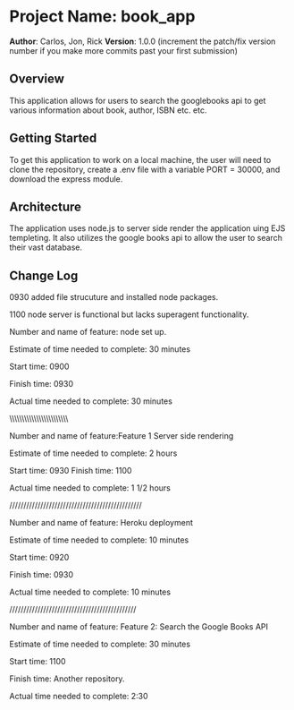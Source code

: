 # Project Name: book_app

**Author**: Carlos, Jon, Rick
**Version**: 1.0.0 (increment the patch/fix version number if you make more commits past your first submission)

## Overview
This application allows for users to search the googlebooks api to get various information about book, author, ISBN etc. etc.

## Getting Started
To get this application to work on a local machine, the user will need to clone the repository, create a .env file with a variable PORT = 30000, and download the express module.


## Architecture
The application uses node.js to server side render the application uing EJS templeting. It also utilizes the google books api to allow the user to search their vast database.


## Change Log
0930 added file strucuture and installed node packages.


1100 node server is functional but lacks superagent functionality.
<!-- Use this area to document the iterative changes made to your application as each feature is successfully implemented. Use time stamps. Here's an examples:

01-01-2001 4:59pm - Application now has a fully-functional express server, with GET and POST routes for the book resource.

## Credits and Collaborations
<!-- Give credit (and a link) to other people or resources that helped you build this application. -->


Number and name of feature: node set up.

Estimate of time needed to complete: 30 minutes

Start time: 0900

Finish time: 0930

Actual time needed to complete: 30 minutes


\\\\\\\\\\\\\\\\\\\\\\\\\\\\\\\\\\\\\\\\\\\\\\\\


Number and name of feature:Feature 1 Server side rendering

Estimate of time needed to complete: 2 hours

Start time: 0930
Finish time: 1100

Actual time needed to complete: 1 1/2 hours


///////////////////////////////////////////////


Number and name of feature: Heroku deployment

Estimate of time needed to complete: 10 minutes

Start time: 0920

Finish time: 0930

Actual time needed to complete: 10 minutes


/////////////////////////////////////////////


Number and name of feature: Feature 2: Search the Google Books API

Estimate of time needed to complete: 30 minutes

Start time: 1100

Finish time: Another repository.

Actual time needed to complete: 2:30

